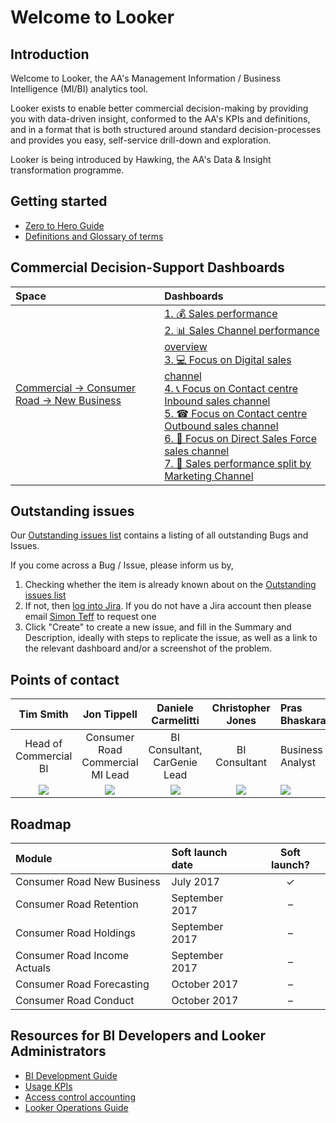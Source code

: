 # Welcome to Looker


## Introduction

Welcome to Looker, the AA's Management Information / Business Intelligence (MI/BI) analytics tool.

Looker exists to enable better commercial decision-making by providing you with data-driven insight, conformed to the AA's KPIs and definitions, and in a format that is both structured around standard decision-processes and provides you easy, self-service drill-down and exploration.

Looker is being introduced by Hawking, the AA's Data & Insight transformation programme.


## Getting started

* [Zero to Hero Guide](/projects/commercial_road_new_business/documents/zero_to_hero_guide.md)
* [Definitions and Glossary of terms](/projects/commercial_road_new_business/documents/definitions_and_glossary_of_terms.md)


## Commercial Decision-Support Dashboards

| Space                                                  | Dashboards |
|:-----------------------------------------------------------|:--------|
| [Commercial → Consumer Road → New Business](/spaces/10) | [1. 💰 Sales performance](/dashboards/5)<br />[2. 📊 Sales Channel performance overview](/dashboards/17)<br />[3. 💻 Focus on Digital sales channel](/dashboards/9)<br />[4. 📞 Focus on Contact centre Inbound sales channel](/dashboards/11)<br />[5. ☎ Focus on Contact centre Outbound sales channel](/dashboards/12)<br />[6. 👩 Focus on Direct Sales Force sales channel](/dashboards/10)<br />[7. 📰 Sales performance split by Marketing Channel](/dashboards/13) |


## Outstanding issues

Our [Outstanding issues list](/projects/commercial_road_new_business/documents/outstanding_issues.md) contains a listing of all outstanding Bugs and Issues.

If you come across a Bug / Issue, please inform us by,

1. Checking whether the item is already known about on the [Outstanding issues list](/projects/commercial_road_new_business/documents/outstanding_issues.md)
2. If not, then [log into Jira](https://theaacom.atlassian.net/secure/RapidBoard.jspa?rapidView=386&projectKey=CUD&selectedIssue=CUD-2286). If you do not have a Jira account then please email [Simon Teff](mailto:Simon.Teff@TheAA.com) to request one
3. Click "Create" to create a new issue, and fill in the Summary and Description, ideally with steps to replicate the issue, as well as a link to the relevant dashboard and/or a screenshot of the problem.


## Points of contact

| Tim Smith            | Jon Tippell  | Daniele Carmelitti  | Christopher Jones  | Pras Bhaskaran  |
|:---------------------:|:-------------:|:-------------:|:-------------:|:-------------|
| Head of Commercial BI | Consumer Road Commercial MI Lead | BI Consultant, CarGenie Lead | BI Consultant | Business Analyst |
|     <a href='mailto:Tim.Smith@TheAA.com'><img src='https://tippco-web.s3.amazonaws.com/lookaa/profiles/SmithT.jpg'></a> | <a href='mailto:Jon.Tippell@TheAA.com'><img src='https://tippco-web.s3.amazonaws.com/lookaa/profiles/TippellJ.jpg'></a> | <a href='mailto:Daniele.Carmelitti@TheAA.com'><img src='https://tippco-web.s3.amazonaws.com/lookaa/profiles/CarmelittiD.jpg'></a> | <a href='mailto:Christopher.Jones2@TheAA.com'><img src='https://tippco-web.s3.amazonaws.com/lookaa/profiles/JonesC.jpg'></a> | <a href='mailto:Pras.Bhaskaran@TheAA.com'><img src='https://tippco-web.s3.amazonaws.com/lookaa/profiles/BhaskaranP.jpg'></a> |


## Roadmap

| Module   | Soft launch date     |  Soft launch?  |
|:----------|:---------------------|:----------:|
| Consumer Road New Business | July 2017 |   ✓ |
| Consumer Road Retention | September 2017 | – |
| Consumer Road Holdings | September 2017 | – |
| Consumer Road Income Actuals | September 2017 | – |
| Consumer Road Forecasting | October 2017 | – |
| Consumer Road Conduct | October 2017 | – |


## Resources for BI Developers and Looker Administrators

* [BI Development Guide]()
* [Usage KPIs](/dashboards/4)
* [Access control accounting]()
* [Looker Operations Guide]()

